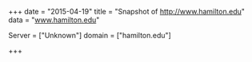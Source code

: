 
+++
date = "2015-04-19"
title = "Snapshot of http://www.hamilton.edu"
data = "www.hamilton.edu"

Server = ["Unknown"]
domain = ["hamilton.edu"]


+++
#
